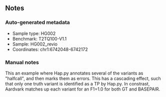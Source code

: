 ## Notes
### Auto-generated metadata
* Sample type: HG002
* Benchmark: T2TQ100-V1.1
* Sample: HG002_revio
* Coordinates: chr1:6742048-6742172

### Manual notes
This an example where Hap.py annotates several of the variants as "halfcall", and then marks them as errors.
This has a cascading effect, such that only one truth variant is identified as a TP by Hap.py.
In constrast, Aardvark matches up each variant for an F1=1.0 for both GT and BASEPAIR.
